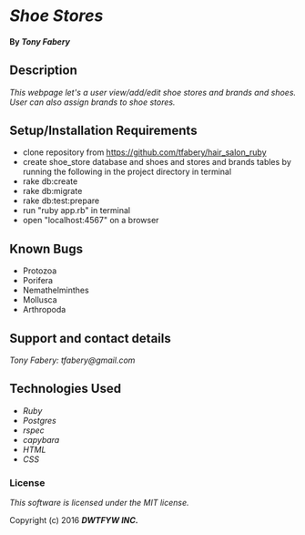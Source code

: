 # _Shoe Stores_

#### By _**Tony Fabery**_

## Description

_This webpage let's a user view/add/edit shoe stores and brands and shoes. User can also assign brands to shoe stores._


## Setup/Installation Requirements

* clone repository from https://github.com/tfabery/hair_salon_ruby
* create shoe_store database and shoes and stores and brands tables by running the following in the project directory in terminal
* rake db:create
* rake db:migrate
* rake db:test:prepare
* run "ruby app.rb" in terminal
* open "localhost:4567" on a browser

## Known Bugs
* Protozoa
* Porifera
* Nemathelminthes
* Mollusca
* Arthropoda


## Support and contact details

_Tony Fabery: tfabery@gmail.com_

## Technologies Used

* _Ruby_
* _Postgres_
* _rspec_
* _capybara_
* _HTML_
* _CSS_


### License

*This software is licensed under the MIT license.*

Copyright (c) 2016 **_DWTFYW INC._**
